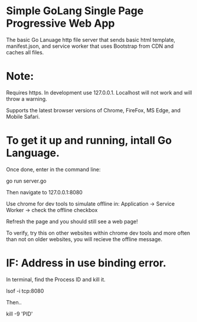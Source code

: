 # Simple GoLang Single Page Progressive Web App
The basic Go Lanuage http file server that sends basic html template, manifest.json, and service worker that uses Bootstrap from CDN and caches all files.

# Note: 
Requires https. In development use 127.0.0.1. Localhost will not work and will throw a warning.

Supports the latest browser versions of Chrome, FireFox, MS Edge, and Mobile Safari.

# To get it up and running, intall Go Language. 
Once done, enter in the command line:

go run server.go 

Then navigate to 127.0.0.1:8080 

Use chrome for dev tools to simulate offline in:
Application -> Service Worker -> check the offline checkbox

Refresh the page and you should still see a web page!

To verify, try this on other websites within chrome dev tools and more often than not on older websites, you will recieve the offline message. 

# IF: Address in use binding error.
In terminal, find the Process ID and kill it. 

lsof -i tcp:8080 

Then..

kill -9 'PID'
